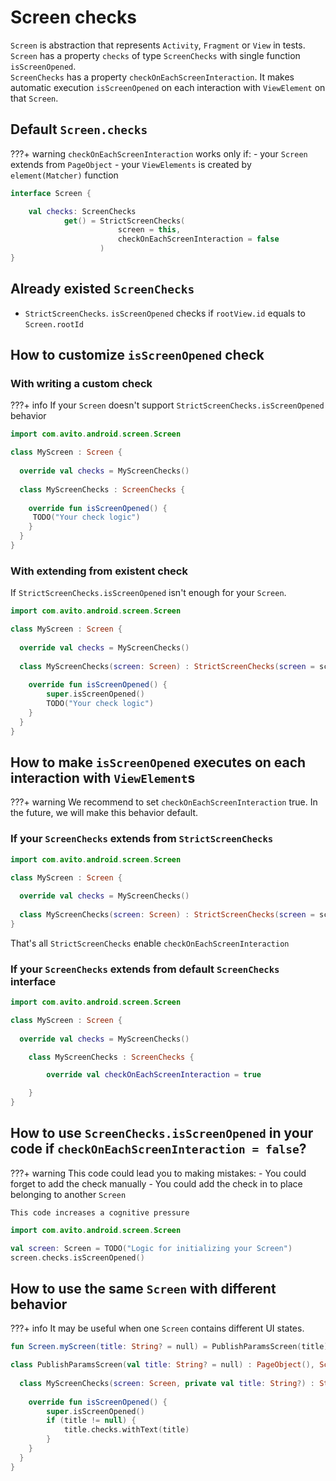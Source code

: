 # Screen checks

`Screen` is abstraction that represents `Activity`, `Fragment` or `View` in tests.  
`Screen` has a property `checks` of type `ScreenChecks` with single function `isScreenOpened`.  
`ScreenChecks` has a property `checkOnEachScreenInteraction`. It makes automatic execution `isScreenOpened` on each interaction with `ViewElement` on that `Screen`.  

## Default `Screen.checks`

???+ warning
    `checkOnEachScreenInteraction` works only if:
    - your `Screen` extends from `PageObject`
    - your `ViewElements` is created by `element(Matcher)` function

```kotlin
interface Screen {

    val checks: ScreenChecks
            get() = StrictScreenChecks(
                        screen = this,
                        checkOnEachScreenInteraction = false
                    )
}
```

## Already existed `ScreenChecks`

- `StrictScreenChecks`. `isScreenOpened` checks if `rootView.id` equals to `Screen.rootId`

## How to customize `isScreenOpened` check

### With writing a custom check

???+ info 
    If your `Screen`  doesn't support `StrictScreenChecks.isScreenOpened` behavior

```kotlin
import com.avito.android.screen.Screen

class MyScreen : Screen {
  
  override val checks = MyScreenChecks()  
  
  class MyScreenChecks : ScreenChecks {
    
    override fun isScreenOpened() {
     TODO("Your check logic")      
    }
  }      
}
```

### With extending from existent check

If `StrictScreenChecks.isScreenOpened` isn't enough for your `Screen`.

```kotlin
import com.avito.android.screen.Screen

class MyScreen : Screen {
  
  override val checks = MyScreenChecks()  
  
  class MyScreenChecks(screen: Screen) : StrictScreenChecks(screen = screen) {
    
    override fun isScreenOpened() {
        super.isScreenOpened()      
        TODO("Your check logic")      
    }
  }      
}
```


## How to make `isScreenOpened` executes on each interaction with `ViewElement`s

???+ warning 
    We recommend to set `checkOnEachScreenInteraction` true. In the future, we will make this behavior default.

### If your `ScreenChecks` extends from `StrictScreenChecks`

```kotlin
import com.avito.android.screen.Screen

class MyScreen : Screen {
  
  override val checks = MyScreenChecks()  
  
  class MyScreenChecks(screen: Screen) : StrictScreenChecks(screen = screen, checkOnEachScreenInteraction = true /*true by default*/) {}      
}
```

That's all `StrictScreenChecks` enable `checkOnEachScreenInteraction`

### If your `ScreenChecks` extends from default `ScreenChecks` interface

```kotlin
import com.avito.android.screen.Screen

class MyScreen : Screen {
  
  override val checks = MyScreenChecks()

    class MyScreenChecks : ScreenChecks {

        override val checkOnEachScreenInteraction = true

    }
}
``` 

## How to use `ScreenChecks.isScreenOpened` in your code if `checkOnEachScreenInteraction = false`?

???+ warning 
    This code could lead you to making mistakes:
    - You could forget to add the check manually 
    - You could add the check in to place belonging to another `Screen`

    This code increases a cognitive pressure

```kotlin
import com.avito.android.screen.Screen

val screen: Screen = TODO("Logic for initializing your Screen")
screen.checks.isScreenOpened()
```

## How to use the same `Screen` with different behavior

???+ info 
    It may be useful when one `Screen` contains different UI states.

```kotlin
fun Screen.myScreen(title: String? = null) = PublishParamsScreen(title)

class PublishParamsScreen(val title: String? = null) : PageObject(), Screen {
    
  class MyScreenChecks(screen: Screen, private val title: String?) : StrictScreenChecks(screen = screen) {
    
    override fun isScreenOpened() {
        super.isScreenOpened()      
        if (title != null) {
            title.checks.withText(title)
        }
    }
  }    
}
```

